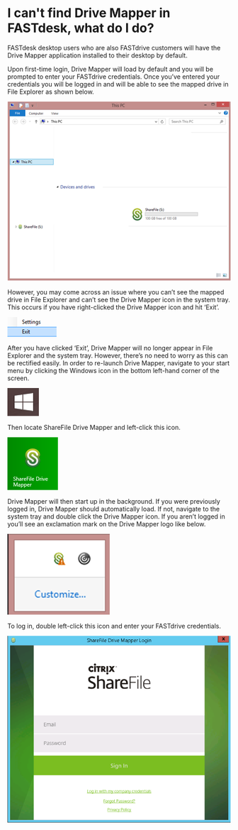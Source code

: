 # I can't find Drive Mapper in FASTdesk, what do I do?

FASTdesk desktop users who are also FASTdrive customers will have the Drive Mapper application installed to their desktop by default.

Upon first-time login, Drive Mapper will load by default and you will be prompted to enter your FASTdrive credentials. Once you’ve entered your credentials you will be logged in and will be able to see the mapped drive in File Explorer as shown below.

![Image141](files/Image141.png)

However, you may come across an issue where you can’t see the mapped drive in File Explorer and can’t see the Drive Mapper icon in the system tray. This occurs if you have right-clicked the Drive Mapper icon and hit ‘Exit’.

![Image142](files/Image142.png)

After you have clicked ‘Exit’, Drive Mapper will no longer appear in File Explorer and the system tray. However, there’s no need to worry as this can be rectified easily. In order to re-launch Drive Mapper, navigate to your start menu by clicking the Windows icon in the bottom left-hand corner of the screen.

![Image143](files/Image143.png)

Then locate ShareFile Drive Mapper and left-click this icon.

![Image144](files/Image144.png)

Drive Mapper will then start up in the background. If you were previously logged in, Drive Mapper should automatically load. If not, navigate to the system tray and double click the Drive Mapper icon. If you aren’t logged in you’ll see an exclamation mark on the Drive Mapper logo like below.

![Image145](files/Image145.png)

To log in, double left-click this icon and enter your FASTdrive credentials.

![Image146](files/Image146.png)

